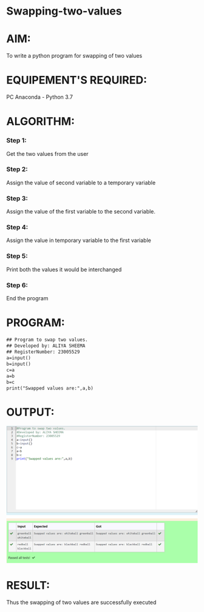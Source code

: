 # Swapping-two-values
# AIM:
To write a python program for swapping of two values
# EQUIPEMENT'S REQUIRED: 
PC
Anaconda - Python 3.7
# ALGORITHM: 
### Step 1:
Get the two values from the user
### Step 2: 
Assign the value of second variable to a temporary variable 
### Step 3: 
Assign the value of the first variable to the second variable.
### Step 4:  
Assign the value in temporary variable to the first variable
### Step 5: 
Print both the values it would be interchanged
### Step 6: 
End the program
# PROGRAM:
``````
## Program to swap two values.
## Developed by: ALIYA SHEEMA
## RegisterNumber: 23005529
a=input()
b=input()
c=a
a=b
b=c
print("Swapped values are:",a,b)
``````
# OUTPUT:
![Alt text](<Screenshot 2023-10-20 091154.png>)

# RESULT:
Thus the swapping of two values are successfully executed



